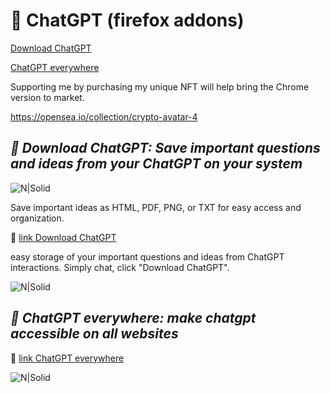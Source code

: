 # 📀 ChatGPT (firefox addons)
[Download ChatGPT]

[ChatGPT everywhere]

Supporting me by purchasing my unique NFT will help bring the Chrome version to market.

https://opensea.io/collection/crypto-avatar-4


[Download ChatGPT]: <https://github.com/khzg/ChatGPT/blob/main/README.md#-download-chatgpt-save-important-questions-and-ideas-from-your-chatgpt-on-your-system/>
[ChatGPT everywhere]: <https://github.com/khzg/ChatGPT/blob/main/README.md#-chatgpt-everywhere-make-chatgpt-accessible-on-all-websites/>

## _📀 Download ChatGPT: Save important questions and ideas from your ChatGPT on your system_

![N|Solid](https://cdn-images-1.medium.com/max/800/1*wEilX3tkEA3T5PVZW3dfDw.png)

Save important ideas as HTML, PDF, PNG, or TXT
for easy access and organization.

🔵 [link Download ChatGPT]

easy storage of your important questions and ideas from ChatGPT interactions. Simply chat, click "Download ChatGPT". 

![N|Solid](https://cdn-images-1.medium.com/max/800/1*BZZcVYri8Ulxdu0MLpawDQ.png)

[link Download ChatGPT]: <https://addons.mozilla.org/en-US/firefox/addon/download-chatgpt/>

## _📀 ChatGPT everywhere: make chatgpt accessible on all websites_

🔵 [link ChatGPT everywhere]

![N|Solid](https://addons.mozilla.org/user-media/previews/full/278/278821.png?modified=1676610115)

[link ChatGPT everywhere]: <https://addons.mozilla.org/en-US/firefox/addon/chatgpt-everywhere/>


